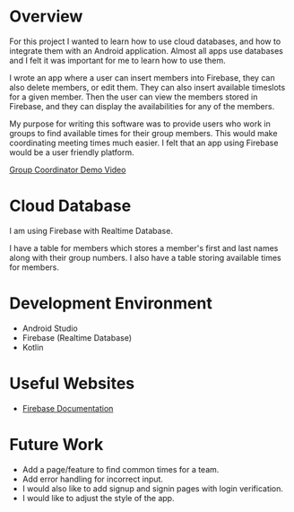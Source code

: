 # Overview

For this project I wanted to learn how to use cloud databases, and how to integrate them with an Android application. Almost all apps use databases and I felt it was important for me to learn how to use them.

I wrote an app where a user can insert members into Firebase, they can also delete members, or edit them. They can also insert available timeslots for a given member. Then the user can view the members stored in Firebase, and they can display the availabilities for any of the members.

My purpose for writing this software was to provide users who work in groups to find available times for their group members. This would make coordinating meeting times much easier. I felt that an app using Firebase would be a user friendly platform.

[Group Coordinator Demo Video](https://youtu.be/8cVGoBfShMM)

# Cloud Database

I am using Firebase with Realtime Database.

I have a table for members which stores a member's first and last names along with their group numbers. I also have a table storing available times for members.

# Development Environment

* Android Studio
* Firebase (Realtime Database)
* Kotlin

# Useful Websites

* [Firebase Documentation](https://firebase.google.com/docs/firestore/)

# Future Work

* Add a page/feature to find common times for a team.
* Add error handling for incorrect input.
* I would also like to add signup and signin pages with login verification.
* I would like to adjust the style of the app.
